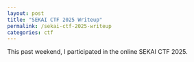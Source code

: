 ```yaml
---
layout: post
title: "SEKAI CTF 2025 Writeup"
permalink: /sekai-ctf-2025-writeup 
categories: ctf 
---
```


This past weekend, I participated in the online SEKAI CTF 2025.

